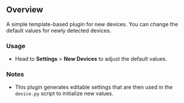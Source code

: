 ## Overview

A simple template-based plugin for new devices. You can change the default values for newly detected devices. 

### Usage

- Head to **Settings** > **New Devices** to adjust the default values.

### Notes

- This plugin generates editable settings that are then used in the `device.py` script to initialize new values.